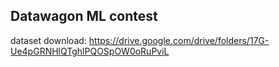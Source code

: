 ## Datawagon ML contest

dataset download: https://drive.google.com/drive/folders/17G-Ue4pGRNHlQTghlPQOSpOW0oRuPviL